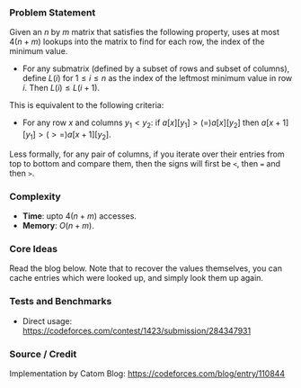 ### Problem Statement
Given an $n$ by $m$ matrix that satisfies the following property, uses at most $4(n + m)$ lookups into the matrix to find for each row, the index of the minimum value.
- For any submatrix (defined by a subset of rows and subset of columns), define $L(i)$ for $1 \leq i \leq n$ as the index of the leftmost minimum value in row $i$. Then $L(i) \leq L(i + 1)$.

This is equivalent to the following criteria:
- For any row $x$ and columns $y_1 < y_2$: if $a[x][y_1] >(=) a[x][y_2]$ then $a[x+1][y_1] >(>=) a[x+1][y_2]$.

Less formally, for any pair of columns, if you iterate over their entries from top to bottom and compare them, then the signs will first be `<`, then `=` and then `>`.

### Complexity
- **Time**: upto $4(n + m)$ accesses.
- **Memory**: $O(n + m)$.

### Core Ideas
Read the blog below.
Note that to recover the values themselves, you can cache entries which were looked up, and simply look them up again.

### Tests and Benchmarks
- Direct usage: https://codeforces.com/contest/1423/submission/284347931

### Source / Credit
Implementation by Catom
Blog: https://codeforces.com/blog/entry/110844